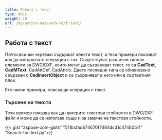 ```yaml
---
title: Работа с текст
type: docs
weight: 40
url: /bg/python-net/work-with-text/
---
```


## **Работа с текст**

Почти всички чертежи съдържат обекти текст, а тези примери показват как да извършвате операции с тях.
Съществуват различни типове елементи за DWG/DXF, които могат да съхраняват текст, те са **CadText**, **CadMText**, CadAttDef, CadAttrib. Двете последни типа са обикновено свързани с **CadInsertObject** и се съхраняват в него или в съответния блок.

Ето някои примери, описващи операции с текст.

### **Търсене на текста**

Този пример показва как да намерите текстови стойности в DWG/DXF файл и може да се използва също и за замяна на текстови стойности.

{{< gist "aspose-com-gists" "511bcfad674670f7484dcd1c47480b11" "Search-for-text.py">}}
